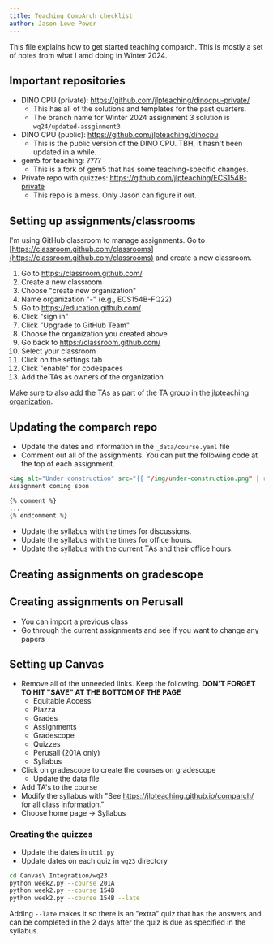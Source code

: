 ```yaml
---
title: Teaching CompArch checklist
author: Jason Lowe-Power
---
```


This file explains how to get started teaching comparch.
This is mostly a set of notes from what I amd doing in Winter 2024.

## Important repositories

- DINO CPU (private): https://github.com/jlpteaching/dinocpu-private/
  - This has all of the solutions and templates for the past quarters.
  - The branch name for Winter 2024 assignment 3 solution is `wq24/updated-assginment3`
- DINO CPU (public): https://github.com/jlpteaching/dinocpu
  - This is the public version of the DINO CPU. TBH, it hasn't been updated in a while.
- gem5 for teaching: ????
  - This is a fork of gem5 that has some teaching-specific changes.
- Private repo with quizzes: https://github.com/jlpteaching/ECS154B-private
  - This repo is a mess. Only Jason can figure it out.

## Setting up assignments/classrooms

I'm using GitHub classroom to manage assignments.
Go to [https://classroom.github.com/classrooms](https://classroom.github.com/classrooms) and create a new classroom.

1. Go to https://classroom.github.com/
2. Create a new classroom
3. Choose "create new organization"
4. Name organization "<CLASS>-<QUARTER>" (e.g., ECS154B-FQ22)
5. Go to https://education.github.com/
6. Click "sign in"
7. Click "Upgrade to GitHub Team"
8. Choose the organization you created above
9. Go back to https://classroom.github.com/
10. Select your classroom
11. Click on the settings tab
12. Click "enable" for codespaces
13. Add the TAs as owners of the organization

Make sure to also add the TAs as part of the TA group in the [jlpteaching organization](https://github.com/jlpteaching/).

## Updating the comparch repo

- Update the dates and information in the `_data/course.yaml` file
- Comment out all of the assignments. You can put the following code at the top of each assignment.

```markdown
<img alt="Under construction" src="{{ "/img/under-construction.png" | relative_url }}">
Assignment coming soon

{% comment %}
...
{% endcomment %}
```

- Update the syllabus with the times for discussions.
- Update the syllabus with the times for office hours.
- Update the syllabus with the current TAs and their office hours.

## Creating assignments on gradescope

## Creating assignments on Perusall

- You can import a previous class
- Go through the current assignments and see if you want to change any papers

## Setting up Canvas

- Remove all of the unneeded links. Keep the following. **DON'T FORGET TO HIT "SAVE" AT THE BOTTOM OF THE PAGE**
  - Equitable Access
  - Piazza
  - Grades
  - Assignments
  - Gradescope
  - Quizzes
  - Perusall (201A only)
  - Syllabus
- Click on gradescope to create the courses on gradescope
  - Update the data file
- Add TA's to the course
- Modify the syllabus with "See https://jlpteaching.github.io/comparch/ for all class information."
- Choose home page -> Syllabus

### Creating the quizzes

- Update the dates in `util.py`
- Update dates on each quiz in `wq23` directory

```sh
cd Canvas\ Integration/wq23
python week2.py --course 201A
python week2.py --course 154B
python week2.py --course 154B --late
```

Adding `--late` makes it so there is an "extra" quiz that has the answers and can be completed in the 2 days after the quiz is due as specified in the syllabus.
